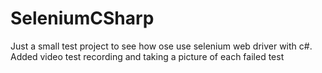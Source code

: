 # SeleniumCSharp

Just a small test project to see how ose use selenium web driver with c#.
Added video test recording and taking a picture of each failed test

